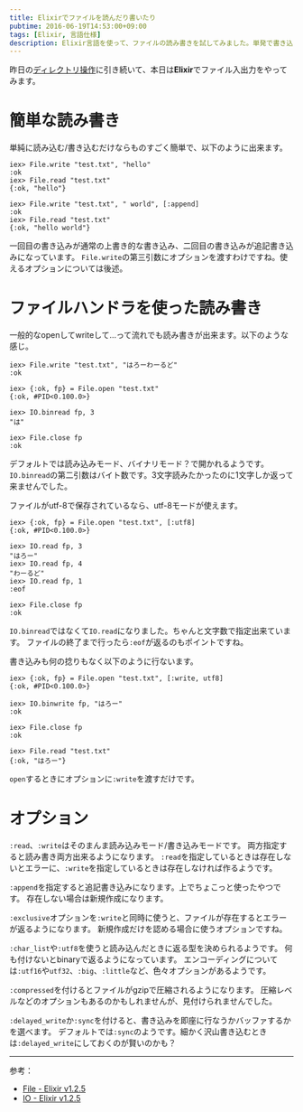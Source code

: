 ```yaml
---
title: Elixirでファイルを読んだり書いたり
pubtime: 2016-06-19T14:53:00+09:00
tags: [Elixir, 言語仕様]
description: Elixir言語を使って、ファイルの読み書きを試してみました。単発で書き込むだけの場合と、ファイルハンドラを使う方法の2種類があるようです。
---
```


昨日の[ディレクトリ操作](/blog/2016/06/elixir-file-handling)に引き続いて、本日は**Elixir**でファイル入出力をやってみます。

# 簡単な読み書き
単純に読み込む/書き込むだけならものすごく簡単で、以下のように出来ます。
```
iex> File.write "test.txt", "hello"
:ok
iex> File.read "test.txt"
{:ok, "hello"}

iex> File.write "test.txt", " world", [:append]
:ok
iex> File.read "test.txt"
{:ok, "hello world"}
```
一回目の書き込みが通常の上書き的な書き込み、二回目の書き込みが追記書き込みになっています。
`File.write`の第三引数にオプションを渡すわけですね。使えるオプションについては後述。

# ファイルハンドラを使った読み書き
一般的なopenしてwriteして…って流れでも読み書きが出来ます。以下のような感じ。
```
iex> File.write "test.txt", "はろーわーるど"
:ok

iex> {:ok, fp} = File.open "test.txt"
{:ok, #PID<0.100.0>}

iex> IO.binread fp, 3
"は"

iex> File.close fp
:ok
```
デフォルトでは読み込みモード、バイナリモード？で開かれるようです。
`IO.binread`の第二引数はバイト数です。3文字読みたかったのに1文字しか返って来ませんでした。

ファイルがutf-8で保存されているなら、utf-8モードが使えます。
```
iex> {:ok, fp} = File.open "test.txt", [:utf8]
{:ok, #PID<0.100.0>}

iex> IO.read fp, 3
"はろー"
iex> IO.read fp, 4
"わーるど"
iex> IO.read fp, 1
:eof

iex> File.close fp
:ok
```
`IO.binread`ではなくて`IO.read`になりました。ちゃんと文字数で指定出来ています。
ファイルの終了まで行ったら`:eof`が返るのもポイントですね。

書き込みも何の捻りもなく以下のように行ないます。
```
iex> {:ok, fp} = File.open "test.txt", [:write, utf8]
{:ok, #PID<0.100.0>}

iex> IO.binwrite fp, "はろー"
:ok

iex> File.close fp
:ok

iex> File.read "test.txt"
{:ok, "はろー"}
```
`open`するときにオプションに`:write`を渡すだけです。

# オプション
`:read`、`:write`はそのまんま読み込みモード/書き込みモードです。
両方指定すると読み書き両方出来るようになります。
`:read`を指定しているときは存在しないとエラーに、`:write`を指定しているときは存在しなければ作るようです。

`:append`を指定すると追記書き込みになります。上でちょこっと使ったやつです。
存在しない場合は新規作成になります。

`:exclusive`オプションを`:write`と同時に使うと、ファイルが存在するとエラーが返るようになります。
新規作成だけを認める場合に使うオプションですね。

`:char_list`や`:utf8`を使うと読み込んだときに返る型を決められるようです。
何も付けないとbinaryで返るようになっています。
エンコーディングについては`:utf16`や`utf32`、`:big`、`:little`など、色々オプションがあるようです。

`:compressed`を付けるとファイルがgzipで圧縮されるようになります。
圧縮レベルなどのオプションもあるのかもしれませんが、見付けられませんでした。

`:delayed_write`か`:sync`を付けると、書き込みを即座に行なうかバッファするかを選べます。
デフォルトでは`:sync`のようです。細かく沢山書き込むときは`:delayed_write`にしておくのが賢いのかも？

---

参考：
- [File - Elixir v1.2.5](http://elixir-lang.org/docs/stable/elixir/File.html)
- [IO - Elixir v1.2.5](http://elixir-lang.org/docs/stable/elixir/IO.html)
